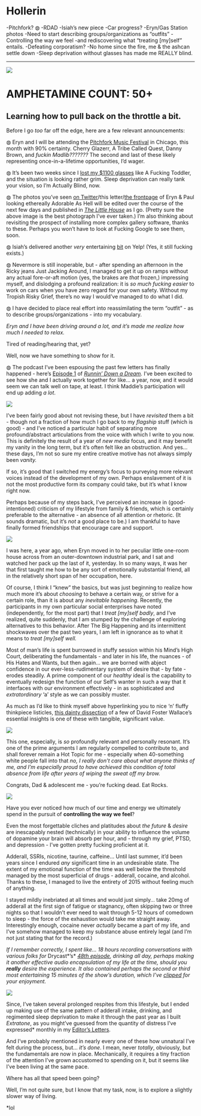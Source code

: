 # Hollerin
-Pitchfork? ◍
-RDAD
-Isiah’s new piece
-Car progress?
-Eryn/Gas Station photos
-Need to start describing groups/organizations as “outfits”
-Controlling the way we feel
-and rediscovering what “treating [my]self” entails.
-Defeating corporatism?
-No home since the fire,
me & the ashcan settle down
-Sleep deprivation without glasses has made me REALLY blind.

----------
![](https://d2mxuefqeaa7sj.cloudfront.net/s_8AAE88E862E81166A3285FCEB9EC51C5CA599C4DCC61BD1C91359AE8FA69BD41_1498641191803_littlehouse9.jpg)

# AMPHETAMINE COUNT: 50+
## Learning how to pull back on the throttle a bit.

Before I go *too* far off the edge, here are a few relevant announcements:

◍ Eryn and I will be attending the [Pitchfork Music Festival](http://pitchfork.com/festival/chicago/) in Chicago, this month with 90% certainty. Cherry Glazerr, A Tribe Called Quest, Danny Brown, and *fuckin Madlib???????* The second and last of these likely representing once-in-a-lifetime opportunities, I’d wager.

◍ It’s been two weeks since I [lost my $1100 glasses](http://www.extratone.com/psalms/waxed/) like A Fucking Toddler, and the situation is looking rather grim. Sleep deprivation can really tank your vision, so I’m Actually Blind, now.

◍ The photos you’ve seen [on Twitter](https://twitter.com/FickleCrux/status/879910530810494976)/this letter/[the frontpage](http://extratone.com/june26) of Eryn & Paul looking ethereally Adorable As Hell will be edited over the course of the next few days and published in [*The Little House*](http://extratone.com/littlehouse) as I go. (Pretty sure the above image is the best photograph I’ve ever taken.) I’m also thinking about revisiting the prospect of installing more complex gallery software, thanks to these. Perhaps you won’t have to look at Fucking Google to see them, soon.

◍ Isiah’s delivered another *very* entertaining [bit](http://bit.ly/isiahyelp) on Yelp! (Yes, it still fucking exists.)

◍ Nevermore is still inoperable, but - after spending an afternoon in the Ricky jeans Just Jacking Around, I managed to get it up on ramps without any actual fore-or-aft motion (yes, the brakes are *that* frozen,) impressing myself, and dislodging a profound realization: it is *so much fucking easier* to work on cars when you have zero regard for your own safety. Without my Tropish Risky Grief, there’s no way I would’ve managed to do what I did.

◍ I have decided to place real effort into reassimilating the term “outfit” - as to describe groups/organizations - into my vocabulary.

*Eryn and I have been driving around a lot, and it’s made me realize how much I needed to relax.*

Tired of reading/hearing that, yet?

Well, now we have something to show for it. 

◍ The podcast I’ve been espousing the past few letters has finally happened - here’s [Episode 1](http://bit.ly/rdadguns) of [*Runnin’ Down a Dream*](http://extratone.com/dream)*.* I’ve been excited to see how she and I actually work together for like… a year, now, and it would seem we can talk well on tape, at least. I think Maddie’s participation will end up adding *a lot*. 

![](https://d2mxuefqeaa7sj.cloudfront.net/s_8AAE88E862E81166A3285FCEB9EC51C5CA599C4DCC61BD1C91359AE8FA69BD41_1498708332529_erynguard.jpg)


I’ve been fairly good about not revising these, but I have *revisited* them a bit - though not a fraction of how much I go back to my *flagship* stuff (which is good) - and I’ve noticed a particular habit of separating more profound/abstract articulations from the voice with which I write to you now. This is definitely the result of a year of *new media* focus, and it may benefit my vanity in the long term, but it’s often felt like an obstruction. And yes… these days, I’m not so sure my entire creative motive has not always simply been *vanity.*

If so, it’s good that I switched my energy’s focus to purveying more relevant voices instead of the development of my own. Perhaps enslavement of it is not the most productive form its company could take, but it’s what I know right now.

Perhaps because of my steps back, I’ve perceived an increase in (good-intentioned) criticism of my lifestyle from family & friends, which is certainly preferable to the alternative - an absence of all attention or rhetoric. (It sounds dramatic, but it’s *not* a good place to be.) I am thankful to have finally formed friendships that encourage care and support.


![](https://d2mxuefqeaa7sj.cloudfront.net/s_8AAE88E862E81166A3285FCEB9EC51C5CA599C4DCC61BD1C91359AE8FA69BD41_1498646022131_littlehouse14.jpg)


I was here, a year ago, when Eryn moved in to her peculiar little one-room house across from an outer-downtown industrial park, and I sat and watched her pack up the last of it, yesterday. In so many ways, it was her that first taught me how to be any sort of emotionally substantial friend, all in the relatively short span of her occupation, here.

Of course, I think I “knew” the basics, but was just beginning to realize how much more it’s about *choosing* to behave a certain way, or strive for a certain role, than it is about any *inevitable happening*. Recently, the participants in my own particular social enterprises have noted (independently, for the most part) that I *treat [my]self badly*, and I’ve realized, quite suddenly, that I am stumped by the challenge of exploring alternatives to this behavior. After The Big Happening and its intermittent shockwaves over the past two years, I am left in ignorance as to what it means to *treat [my]self well.*

Most of man’s life is spent burrowed in stuffy session within his Mind’s High Court, deliberating the fundamentals - and later in his life, the nuances - of His Hates and Wants, but then again… we are borned with abject confidence in our ever-less-rudimentary system of desire that - by fate - erodes steadily. A prime component of our *healthy* ideal is the capability to eventually redesign the function of our Self’s wanter in such a way that it interfaces with our environment effectively - in as sophisticated and *extratordinary* ‘a’ style as we can possibly muster. 

As much as I’d like to think myself above hyperlinking you to nice ‘n’ fluffy thinkpiece listicles, [this dainty dissection](https://medium.com/personal-growth/david-foster-wallace-how-to-create-a-life-of-meaning-and-awareness-d75920f5b4db) of a few of David Foster Wallace’s essential insights is one of these with tangible, significant value.

![](https://d2mxuefqeaa7sj.cloudfront.net/s_8AAE88E862E81166A3285FCEB9EC51C5CA599C4DCC61BD1C91359AE8FA69BD41_1498700696959_davidfosterwallaceongenius.png)


This one, especially, is *so* profoundly relevant and personally resonant. It’s one of the prime arguments I am regularly compelled to contribute to, and shall forever remain a Hot Topic for me - especially when 40-something white people fall into that *no, I really don’t care about what anyone thinks of me, and I’m especially proud to have achieved this condition of total absence from life after years of wiping the sweat off my brow.*

Congrats, Dad & adolescent me - you’re fucking dead. Eat Rocks.

![](https://d2mxuefqeaa7sj.cloudfront.net/s_8AAE88E862E81166A3285FCEB9EC51C5CA599C4DCC61BD1C91359AE8FA69BD41_1498710193251_angelprose.JPG)


Have you ever noticed how much of our time and energy we ultimately spend in the pursuit of **controlling the way we feel**?

Even the most forgettable cliches and platitudes about *the future* & *desire* are inescapably nested (technically) in your ability to influence the volume of dopamine your brain will absorb per hour, and - through my grief, PTSD, and depression - I’ve gotten pretty fucking proficient at it.

Adderall, SSRIs, nicotine, taurine, caffeine… Until last summer, it’d been years since I endured *any* significant time in an undesirable state. The extent of my emotional function of the time was well below the threshold managed by the most superficial of drugs - adderall, cocaine, and alcohol. Thanks to these, I managed to live the entirety of 2015 without feeling much of anything. 

I stayed mildly inebriated at all times and would just simply… take 20mg of adderall at the first sign of fatigue or stagnancy, often skipping two or three nights so that I wouldn’t ever need to wait through 5-12 hours of comedown to sleep - the force of the exhaustion would take me straight away. Interestingly enough, cocaine never *actually* became a part of my life, and I’ve somehow managed to keep my substance abuse entirely legal (and I’m not just stating that for the record.)

*If I remember correctly, I spent like… 18 hours recording conversations with various folks for* Drycast*’s* [*48th episode*](http://bit.ly/dry48)*, drinking all day, perhaps making it another effective audio encapsulation of my life at the time, should you* ***really*** *desire the experience. It also contained perhaps the second or third most entertaining 15 minutes of the show’s duration, which I’ve* [*clipped*](https://clyp.it/gyfedw4n) *for your enjoyment.*

![](https://d2mxuefqeaa7sj.cloudfront.net/s_8AAE88E862E81166A3285FCEB9EC51C5CA599C4DCC61BD1C91359AE8FA69BD41_1498728335171_littlehouse5.jpg)


Since, I’ve taken several prolonged respites from this lifestyle, but I ended up making use of the same pattern of adderall intake, drinking, and regimented sleep deprivation to make it through the past year as I built *Extratone*, as you might’ve guessed from the quantity of distress I’ve expressed* monthly in my [Editor’s Letters](http://extratone.com/freq).

And I’ve probably mentioned in nearly every one of these how unnatural I’ve felt during the process, but… *it’s done*. I mean, never *totally*, obviously, but the fundamentals are now in place. Mechanically, it requires a tiny fraction of the attention I’ve grown accustomed to spending on it, but it seems like I’ve been living at the same pace. 

Where has all that speed been going?

Well, I’m not quite sure, but I know that my task, now, is to explore a slightly slower way of living.


*lol


